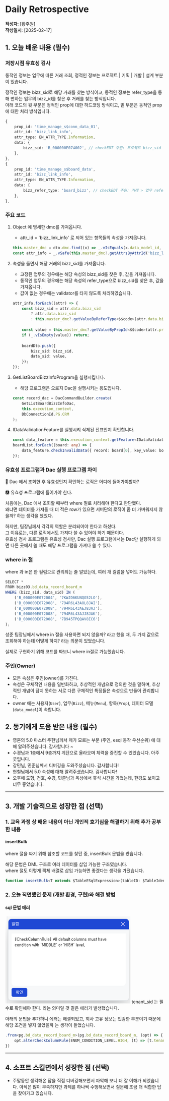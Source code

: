 # Daily Retrospective

**작성자**: [황주원]  
**작성일시**: [2025-02-17]

## 1. 오늘 배운 내용 (필수)
### 저장시점 유효성 검사 
동적인 정보는 업무에 따른 거래 조회, 정적인 정보는 프로젝트 | 기획 | 개발 | 설계 부분이 있습니다.

정적인 정보는 bizz_sid로 해당 거래를 찾는 방식이고, 동적인 정보는 refer_type을 통해 변하는 업무의 bizz_id를 찾은 후 거래를 찾는 방식입니다. <br />
아래 코드의 윗 부분은 정적인 prop에 대한 하드코딩 방식이고, 밑 부분은 동적인 prop에 대한 처리 방식입니다.
```ts
{
	prop_id: 'time_manage_s$conn_data_01',
	attr_id: 'bizz_link_info',
	attr_type: EN_ATTR_TYPE.Information,
	data: {
		bizz_sid: 'B_000000E074002', // checkEDT 주원: 프로젝트 bizz_sid 하드코딩
	},
},
{
	prop_id: 'time_manage_s$board_data',
	attr_id: 'bizz_link_info',
	attr_type: EN_ATTR_TYPE.Information,
	data: {
		bizz_refer_type: 'board_bizz', // checkEDT 주원: 거래 > 업무 refer_type 하드코딩
	},
},
```

### 주요 코드
1. Object 에 명세한 dmc를 가져옵니다.
    - attr_id = 'bizz_link_info' 로 되어 있는 항목들의 속성을 가져옵니다.
    ```ts 
    this.master_dmc = dto.dmc.find((x) => _.vIsEquals(x.data_model_id, data_model_id));
    const attr_info = _.vSafe(this.master_dmc?.getAttrsByAttrId('bizz_link_info'));
    ```

2. 속성을 돌면서 해당 거래의 bizz_sid를 가져옵니다.
    - 고정된 업무의 경우에는 해당 속성의 bizz_sid를 찾은 후, 값을 가져옵니다.
    - 동적인 업무의 경우에는 해당 속성의 refer_type으로 bizz_sid를 찾은 후, 값을 가져옵니다.
    - 값이 없는 경우에는 validator를 타지 않도록 처리하였습니다.
    ```ts
    attr_info.forEach((attr) => {
        const bizz_sid = attr.data.bizz_sid
            ? attr.data.bizz_sid
            : this.master_dmc?.getValueByReferType<$$code>(attr.data.bizz_refer_type, 0)?.code;

        const value = this.master_dmc?.getValueByPropId<$$code>(attr.prop_id)?.code ?? '';
        if (_.vIsEmpty(value)) return;

        boardDto.push({
            bizz_sid: bizz_sid,
            data_sid: value,
        });
    });
    ```
3. GetListBoardBizzInfoProgram을 실행시킵니다.
    - 해당 프로그램은 오로지 Dac을 실행시키는 용도입니다.
    ```ts
    const record_dac = DacCommandBuilder.create(
        GetListBoardBizzInfoDac,
        this.execution_context,
        DbConnectionId.PG.CRM
    );
    ```
4. IDataValidationFeature를 실행시켜 삭제된 전표인지 확인합니다.
    ```ts
    const data_feature = this.execution_context.getFeature<IDataValidationFeature>(IDataValidationFeature);
    boardList.forEach((board: any) => {
        data_feature.checkInvalidData({ record: board[0], key_value: board[0]?.data_no });
    });
    ```
### 유효성 프로그램과 Dac 실행 프로그램 차이
🤔 Dac 에서 조회한 후 유효성인지 확인하는 로직은 어디에 들어가야할까?

🅰️ 유효성 프로그램에 들어가야 한다.

처음에는, Dac 에서 조회할 때부터 where 절로 처리해야 한다고 판단했다. <br />
왜냐면 데이터를 가져올 때 더 적은 row가 있으면 서버단의 로직이 좀 더 가벼워지지 않을까? 하는 생각을 했었다.

하지만, 팀장님께서 각각의 역할은 분리되어야 한다고 하셨다. <br />
그 이유로는, 다른 로직에서도 가져다 쓸 수 있어야 하기 때문이다. <br />
유효성 검사 프로그램은 유효성 검사만, Dac 실행 프로그램에서는 Dac만 실행하게 되면 다른 곳에서 쓸 때도 해당 프로그램을 가져다 쓸 수 있다.


### where in 절 
where 과 in은 한 컬럼으로 관리되는 줄 알았는데, 여러 개 컬럼을 넣어도 가능하다.

```ts
SELECT *
FROM bizz03.bd_data_record_board_m
WHERE (bizz_sid, data_sid) IN (
    ('B_000000E072004', '7KWJD6KUNQG52LO'),
    ('B_000000E072008', '794R6L43A8L8JAI'),
    ('B_000000E072008', '794R6L43AEJ8JAJ'),
    ('B_000000E072008', '794R6L43AJJ8JAK'),
    ('B_000000E072008', '7B945TPQQAV8IC6')
);
```

성준 팀장님께서 where in 절을 사용하면 되지 않을까? 라고 했을 때, 두 가지 값으로 조회해야 하는데 어떻게 하지? 라는 의문이 있었습니다.

실제로 구현하기 위해 코드를 짜보니 where in절로 가능했습니다.

### 주인(Owner)
- 모든 속성은 주인(owner)를 가진다.
- 속성은 구체적인 내용을 일반화하고, 추상적인 개념으로 정의한 것을 말하며, 추상적인 개념이 담지 못하는 서로 다른 구체적인 특징들은 속성으로 만들어 관리합니다.
- owner 에는 사용자(`User`), 업무(`Bizz`), 메뉴(`Menu`), 항목(`Prop`), 데이터 모델(`data_model`)이 속합니다.


## 2. 동기에게 도움 받은 내용 (필수)
* 영혼의 5.0 마스터 주현님께서 제가 모르는 부분 (주인, esql 동작 우선순위) 에 대해 알려주셨습니다. 감사합니다 ~ 
* 수경님과 1층에서 9층까지 계단으로 올라오며 체력을 증진할 수 있었습니다. 아주 굿입니다.
* 강민님, 민준님께서 디버깅을 도와주셨습니다. 감사합니다! 
* 현철님께서 5.0 속성에 대해 알려주셨습니다. 감사합니다! 
* 오후에 도형, 건호, 수경, 민준님과 옥상에서 휴식 시간을 가졌는데, 한강도 보이고 너무 좋았습니다.

---

## 3. 개발 기술적으로 성장한 점 (선택)

### 1. 교육 과정 상 배운 내용이 아닌 개인적 호기심을 해결하기 위해 추가 공부한 내용

#### insertBulk
where 절을 짜기 위해 참조할 코드를 찾던 중, insertBulk 문법을 봤습니다.

해당 문법은 DML 구조로 여러 데이터를 삽입 가능한 구조였습니다. <br />
where 절도 이렇게 객체 배열로 삽입 가능하면 좋겠다는 생각을 가졌습니다.

```ts
function insertBulk<T extends $TableESqlExpression>(tableID: $TableIdentifier | $TempTableIdentifier, valueSets: {}[], optionHandler?: Action1<$InsertOptionHandler<T>>): $InsertBulkStatement<T>;
```

### 2. 오늘 직면했던 문제 (개발 환경, 구현)와 해결 방법
#### sql 문법 에러
![level](../ref/황주원_이미지/level.png)
tenant_sid 는 필수로 확인해야 한다. 라는 의미일 것 같은 에러가 발생했습니다.

아래의 문법을 추가하니 에러는 해결되었고, 회사 고유 정보는 민감한 부분이기 때문에 해당 조건을 넣지 않았을까 는 생각이 들었습니다.

```ts
.from<pg.bd_data_record_board_m>(pg.bd_data_record_board_m, (opt) => {
    opt.alterCheckColumnRule(ENUM_CONDITION_LEVEL.HIGH, (t) => [t.tenant_sid]);
})
```
---

## 4. 소프트 스킬면에서 성장한 점 (선택)
* 주말동안 생각해온 답을 직접 디버깅해보면서 파악해 보니 더 잘 이해가 되었습니다. 아직은 많이 부족하지만 과제를 하나씩 수행해보면서 질문에 조금 더 적합한 답을 찾아가고 있습니다. 